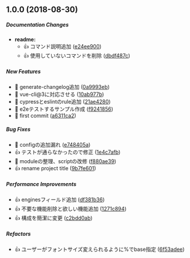 ## 1.0.0 (2018-08-30)

##### Documentation Changes

* **readme:**
  *  :+1: コマンド説明追加 ([e24ee900](https://github.com/tyankatsu0105/vue-template/commit/e24ee9002b063dba2a424758db0f355a40d2fcb0))
  *  :+1: 使用していないコマンドを削除 ([dbdf487c](https://github.com/tyankatsu0105/vue-template/commit/dbdf487c4e84248071ed57bd7f0c73b335e87f3d))

##### New Features

*  :tada: generate-changelog追加 ([0a9993eb](https://github.com/tyankatsu0105/vue-template/commit/0a9993eb990c61871cab96d9ba44a74e45692455))
*  :tada: vue-cli@3に対応させる ([10ab977b](https://github.com/tyankatsu0105/vue-template/commit/10ab977b545828eb75b80590bfd7cb4292b5431e))
*  :tada: cypressとeslintのrule追加 ([21ae4280](https://github.com/tyankatsu0105/vue-template/commit/21ae4280be519073b249911a924311838e693d0f))
*  :tada: e2eテストするサンプル作成 ([f9241856](https://github.com/tyankatsu0105/vue-template/commit/f924185652066fba04b3c9f9d8a2ec4d29f44caa))
*  :tada: first commit ([a6311ca2](https://github.com/tyankatsu0105/vue-template/commit/a6311ca2f50f1800a564c4c3f29303d5b0b730e3))

##### Bug Fixes

*  :pill: configの追加漏れ ([e748405a](https://github.com/tyankatsu0105/vue-template/commit/e748405a95440ad1c09c10090298ebd8988b21ef))
*  :+1: テストが通らなかったので修正 ([1e4c7afb](https://github.com/tyankatsu0105/vue-template/commit/1e4c7afb2e19136e7a6b69db59ba390818a8c4e8))
*  :pill: moduleの整理、scriptの改修 ([f880ae39](https://github.com/tyankatsu0105/vue-template/commit/f880ae392167a985a9c35a6483bb1ffa6035cf6c))
*  :+1: rename project title ([9b7fe601](https://github.com/tyankatsu0105/vue-template/commit/9b7fe60140890b57052af5fdefdbec4db49fb3ca))

##### Performance Improvements

*  :+1: enginesフィールド追加 ([df381b36](https://github.com/tyankatsu0105/vue-template/commit/df381b36598e14f302336e29bc1aa29f6227f20b))
*  :+1: 不要な機能削除と欲しい機能追加 ([1271c894](https://github.com/tyankatsu0105/vue-template/commit/1271c894891efbd3cd18ce5b9e35f11848cbee79))
*  :+1: 構成を簡潔に変更 ([c2bdd0ab](https://github.com/tyankatsu0105/vue-template/commit/c2bdd0ab4b4863b3a452180444c4a504a71e92d7))

##### Refactors

*  :+1: ユーザーがフォントサイズ変えられるように%でbase指定 ([6f53adee](https://github.com/tyankatsu0105/vue-template/commit/6f53adee7387ed3ebbe179ada614ae3db47e2207))

